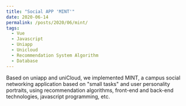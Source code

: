 ```yaml
---
title: "Social APP 'MINT'"
date: 2020-06-14
permalink: /posts/2020/06/mint/
tags:
  - Vue
  - Javascript
  - Uniapp
  - Unicloud
  - Recommendation System Algorithm
  - Database
---
```



Based on uniapp and uniCloud, we implemented MINT, a campus social networking application based on "small tasks" and user personality portraits, using recommendation algorithms, front-end and back-end technologies, javascript programming, etc.
